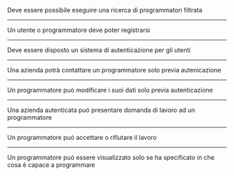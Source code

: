 Deve essere possibile eseguire una ricerca di programmatori filtrata
___
Un utente o programmatore deve poter registrarsi
___
Deve essere disposto un sistema di autenticazione per gli utenti 
___
Una azienda potrà contattare un programmatore solo previa autenicazione
___
Un programmatore può modificare i suoi dati solo previa autenticazione
___
Una azienda autenticata puó presentare domanda di lavoro ad un programmatore
___
Un programmatore puó accettare o rifiutare il lavoro
___
Un programmatore puó essere visualizzato solo se ha specificato in che cosa é capace a programmare
